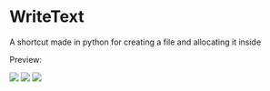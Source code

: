 # WriteText
A shortcut made in python for creating a file and allocating it inside

Preview:

![](https://media.discordapp.net/attachments/638011615127666749/760643785603809340/unknown.png)
![](https://media.discordapp.net/attachments/638011615127666749/760643913475162122/unknown.png)
![](https://media.discordapp.net/attachments/638011615127666749/760644042106208256/unknown.png)

